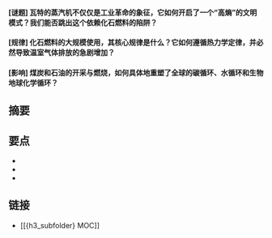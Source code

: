 #### [谜题] 瓦特的蒸汽机不仅仅是工业革命的象征，它如何开启了一个“高熵”的文明模式？我们能否跳出这个依赖化石燃料的陷阱？


#### [规律] 化石燃料的大规模使用，其核心规律是什么？它如何遵循热力学定律，并必然导致温室气体排放的急剧增加？


#### [影响] 煤炭和石油的开采与燃烧，如何具体地重塑了全球的碳循环、水循环和生物地球化学循环？


## 摘要


## 要点

- 
- 
- 

## 链接

- [[{h3_subfolder} MOC]]
